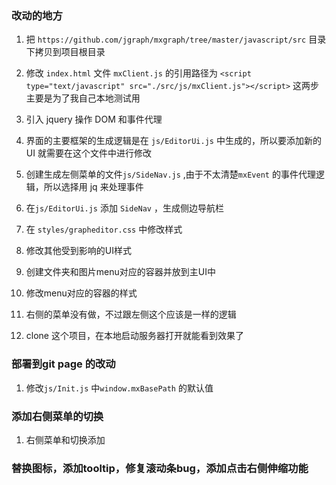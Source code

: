 ### 改动的地方

1. 把 `https://github.com/jgraph/mxgraph/tree/master/javascript/src` 目录下拷贝到项目根目录
2. 修改 `index.html` 文件 `mxClient.js` 的引用路径为 `<script type="text/javascript" src="./src/js/mxClient.js"></script>` 这两步主要是为了我自己本地测试用
3. 引入 jquery 操作 DOM 和事件代理
4. 界面的主要框架的生成逻辑是在 `js/EditorUi.js` 中生成的，所以要添加新的 UI 就需要在这个文件中进行修改
5. 创建生成左侧菜单的文件`js/SideNav.js` ,由于不太清楚`mxEvent` 的事件代理逻辑，所以选择用 jq 来处理事件
6. 在`js/EditorUi.js` 添加 `SideNav` ，生成侧边导航栏
7. 在 `styles/grapheditor.css` 中修改样式
8. 修改其他受到影响的UI样式
9. 创建文件夹和图片menu对应的容器并放到主UI中
10. 修改menu对应的容器的样式
11. 右侧的菜单没有做，不过跟左侧这个应该是一样的逻辑

12. clone 这个项目，在本地启动服务器打开就能看到效果了


### 部署到git page 的改动
1. 修改`js/Init.js` 中`window.mxBasePath` 的默认值

### 添加右侧菜单的切换
1. 右侧菜单和切换添加

### 替换图标，添加tooltip，修复滚动条bug，添加点击右侧伸缩功能